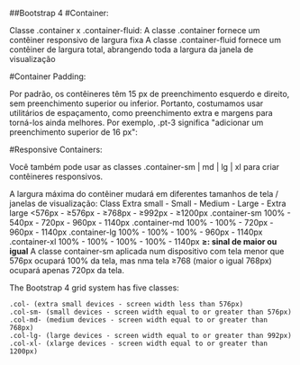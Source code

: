 ##Bootstrap 4
#Container:

Classe .container x .container-fluid:
A classe .container fornece um contêiner responsivo de largura fixa
A classe .container-fluid fornece um contêiner de largura total, abrangendo toda a largura da janela de visualização 

#Container Padding:

Por padrão, os contêineres têm 15 px de preenchimento esquerdo e direito, sem preenchimento superior ou inferior. Portanto, costumamos usar utilitários de espaçamento, como preenchimento extra e margens para torná-los ainda melhores. Por exemplo, .pt-3 significa "adicionar um preenchimento superior de 16 px":

 <div class="container pt-3"></div> 
 
#Responsive Containers:

Você também pode usar as classes .container-sm | md | lg | xl para criar contêineres responsivos.

A largura máxima do contêiner mudará em diferentes tamanhos de tela / janelas de visualização:
Class 	        Extra small - Small   - Medium  -  Large      - Extra large
                <576px      - ≥576px  - ≥768px  -  ≥992px     -	≥1200px 
.container-sm 	100% 	    - 540px   -	720px 	-  960px      - 1140px
.container-md 	100% 	    - 100%    - 720px 	-  960px      -	1140px
.container-lg 	100% 	    - 100%    - 100% 	-  960px      - 1140px
.container-xl 	100% 	    - 100%    - 100% 	-  100%       - 1140px
**≥: sinal de maior ou igual**
A classe container-sm aplicada num dispositivo com tela menor que 576px ocupará 100% da tela, mas nma tela ≥768 (maior o igual 768px) ocupará apenas 720px da tela.

The Bootstrap 4 grid system has five classes:

    .col- (extra small devices - screen width less than 576px)
    .col-sm- (small devices - screen width equal to or greater than 576px)
    .col-md- (medium devices - screen width equal to or greater than 768px)
    .col-lg- (large devices - screen width equal to or greater than 992px)
    .col-xl- (xlarge devices - screen width equal to or greater than 1200px)



